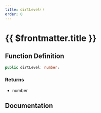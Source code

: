 ```yaml
---
title: dirtLevel()
order: 0
---
```


# {{ $frontmatter.title }}

## Function Definition

```ts
public dirtLevel: number;
```

### Returns

* number

## Documentation

<!--@include: ./parts/dirtLevel.md-->
